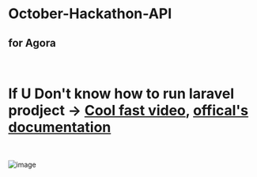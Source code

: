 # October-Hackathon-API
<h2>for Agora</h2>

<br>
<h1>If U Don't know how to run laravel prodject -> <a href='https://youtu.be/9yLLH1gClTA' target="_blank"
 >Cool fast video</a>, <a href='https://laravel.com/docs/9.x/installation' target="_blank"
 >offical's documentation</a> </h1>
<br>

![image](https://user-images.githubusercontent.com/82625479/196050172-4d8a686b-73fe-41c6-81ac-6befd075b0d9.png)
